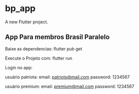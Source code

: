 # bp_app

A new Flutter project.

## App Para membros Brasil Paralelo

Baixe as dependencias:
flutter pub get

Execute o Projeto com:
flutter run

Login no app:

usuário patriota:
email: patriots@mail.com
password: 1234567


usuário premium:
email: premium@mail.com
password: 1234567